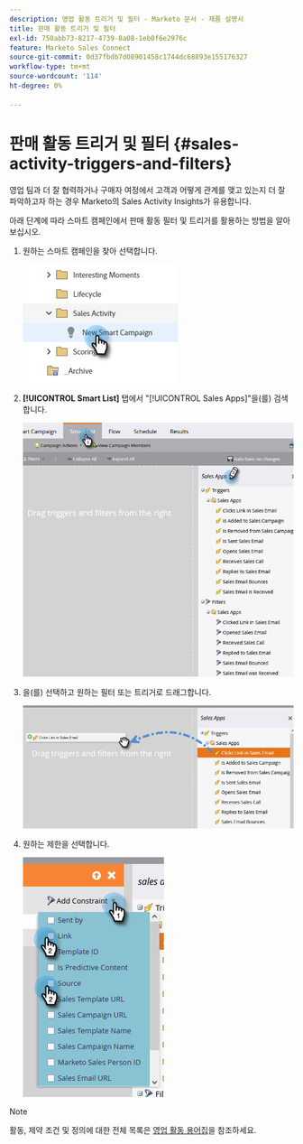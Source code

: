 ```yaml
---
description: 영업 활동 트리거 및 필터 - Marketo 문서 - 제품 설명서
title: 판매 활동 트리거 및 필터
exl-id: 750abb73-8217-4739-8a08-1eb0f6e2976c
feature: Marketo Sales Connect
source-git-commit: 0d37fbdb7d08901458c1744dc68893e155176327
workflow-type: tm+mt
source-wordcount: '114'
ht-degree: 0%

---
```


# 판매 활동 트리거 및 필터 {#sales-activity-triggers-and-filters}

영업 팀과 더 잘 협력하거나 구매자 여정에서 고객과 어떻게 관계를 맺고 있는지 더 잘 파악하고자 하는 경우 Marketo의 Sales Activity Insights가 유용합니다.

아래 단계에 따라 스마트 캠페인에서 판매 활동 필터 및 트리거를 활용하는 방법을 알아보십시오.

1. 원하는 스마트 캠페인을 찾아 선택합니다.

   ![](assets/sales-activity-triggers-and-filters-1.png)

1. **[!UICONTROL Smart List]** 탭에서 &quot;[!UICONTROL Sales Apps]&quot;을(를) 검색합니다.

   ![](assets/sales-activity-triggers-and-filters-2.png)

1. 을(를) 선택하고 원하는 필터 또는 트리거로 드래그합니다.

   ![](assets/sales-activity-triggers-and-filters-3.png)

1. 원하는 제한을 선택합니다.

   ![](assets/sales-activity-triggers-and-filters-4.png)

>[!NOTE]
>
>활동, 제약 조건 및 정의에 대한 전체 목록은 [영업 활동 용어집](/help/marketo/product-docs/marketo-sales-connect/marketo/sales-activity-glossary.md)을 참조하세요.

